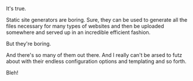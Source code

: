 It's true.

Static site generators are boring. Sure, they can be used to generate all the files necessary for many types of
websites and then be uploaded somewhere and served up in an incredible efficient fashion.

But they're boring. 

And there's so many of them out there. And I really can't be arsed to futz about with their endless configuration
options and templating and so forth.

Bleh!